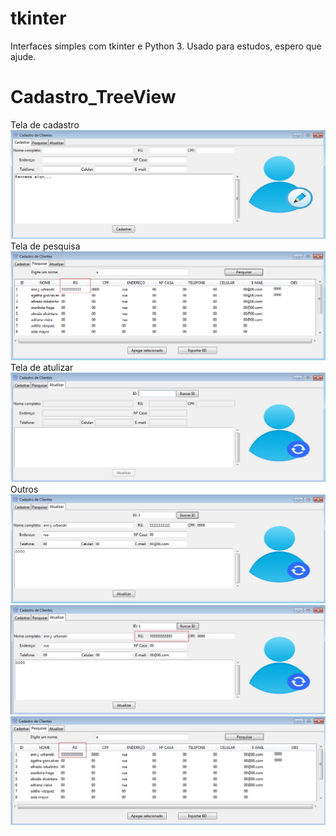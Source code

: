 # tkinter
Interfaces simples com tkinter e Python 3.
Usado para estudos, espero que ajude.

# Cadastro_TreeView
Tela de cadastro
![Alt Text](https://github.com/JonathanGalk/tkinter/blob/master/imagens/01.jpg)
Tela de pesquisa
![Alt Text](https://github.com/JonathanGalk/tkinter/blob/master/imagens/02.jpg)
Tela de atulizar
![Alt Text](https://github.com/JonathanGalk/tkinter/blob/master/imagens/03.jpg)
Outros
![Alt Text](https://github.com/JonathanGalk/tkinter/blob/master/imagens/04.jpg)
![Alt Text](https://github.com/JonathanGalk/tkinter/blob/master/imagens/05.jpg)
![Alt Text](https://github.com/JonathanGalk/tkinter/blob/master/imagens/06.jpg)

